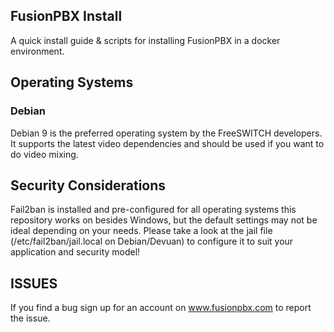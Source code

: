 
FusionPBX Install
--------------------------------------
A quick install guide & scripts for installing FusionPBX in a docker environment.

## Operating Systems
### Debian
Debian 9 is the preferred operating system by the FreeSWITCH developers. It supports the latest video dependencies and should be used if you want to do video mixing. 

## Security Considerations
Fail2ban is installed and pre-configured for all operating systems this repository works on besides Windows, but the default settings may not be ideal depending on your needs. Please take a look at the jail file (/etc/fail2ban/jail.local on Debian/Devuan) to configure it to suit your application and security model!

## ISSUES
If you find a bug sign up for an account on www.fusionpbx.com to report the issue.
